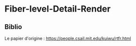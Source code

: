 # Fiber-level-Detail-Render

## Biblio

Le papier d'origine : https://people.csail.mit.edu/kuiwu/rtfr.html
